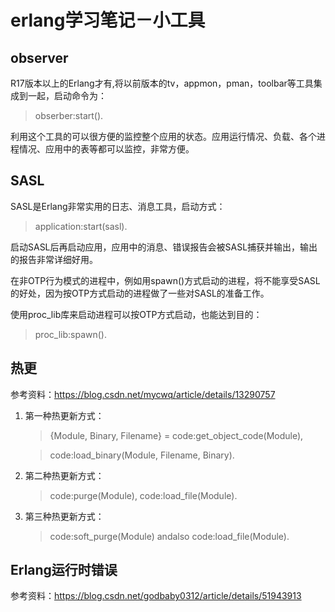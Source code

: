 erlang学习笔记－小工具
===

observer
---

R17版本以上的Erlang才有,将以前版本的tv，appmon，pman，toolbar等工具集成到一起，启动命令为：
> obserber:start().

利用这个工具的可以很方便的监控整个应用的状态。应用运行情况、负载、各个进程情况、应用中的表等都可以监控，非常方便。

SASL
---

SASL是Erlang非常实用的日志、消息工具，启动方式：
> application:start(sasl).

启动SASL后再启动应用，应用中的消息、错误报告会被SASL捕获并输出，输出的报告非常详细好用。

在非OTP行为模式的进程中，例如用spawn()方式启动的进程，将不能享受SASL的好处，因为按OTP方式启动的进程做了一些对SASL的准备工作。

使用proc_lib库来启动进程可以按OTP方式启动，也能达到目的：
> proc_lib:spawn().

热更
---

参考资料：https://blog.csdn.net/mycwq/article/details/13290757

1. 第一种热更新方式：
    > {Module, Binary, Filename} = code:get_object_code(Module),

    > code:load_binary(Module, Filename, Binary).

2. 第二种热更新方式：

    > code:purge(Module), code:load_file(Module).
 
3. 第三种热更新方式：

    > code:soft_purge(Module) andalso code:load_file(Module).

Erlang运行时错误
---

参考资料：https://blog.csdn.net/godbaby0312/article/details/51943913